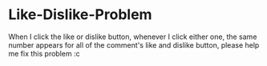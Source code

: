 # Like-Dislike-Problem
When I click the like or dislike button, whenever I click either one,
the same number appears for all of the comment's like and dislike button,
please help me fix this problem :c
